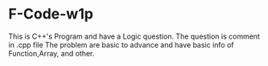 # F-Code-w1p
This is C++'s Program and have a Logic question. The question is comment in .cpp file
The problem are basic to advance and have basic info of Function,Array, and other. 
